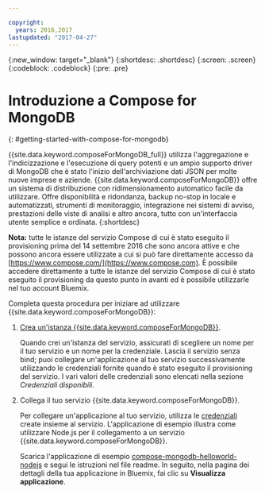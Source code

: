 ```yaml
---

copyright:
  years: 2016,2017
lastupdated: "2017-04-27"
---
```


{:new_window: target="_blank"}
{:shortdesc: .shortdesc}
{:screen: .screen}
{:codeblock: .codeblock}
{:pre: .pre}

# Introduzione a Compose for MongoDB
{: #getting-started-with-compose-for-mongodb}

{{site.data.keyword.composeForMongoDB_full}} utilizza l'aggregazione e l'indicizzazione e l'esecuzione di query potenti e un ampio supporto driver di MongoDB che è stato l'inizio dell'archiviazione dati JSON per molte nuove imprese e aziende. {{site.data.keyword.composeForMongoDB}} offre un sistema di distribuzione con ridimensionamento automatico facile da utilizzare. Offre disponibilità e ridondanza, backup no-stop in locale e automatizzati, strumenti di monitoraggio, integrazione nei sistemi di avviso, prestazioni delle viste di analisi e altro ancora, tutto con un'interfaccia utente semplice e ordinata.
{:shortdesc}

**Nota:** tutte le istanze del servizio Compose di cui è stato eseguito il provisioning prima del 14 settembre 2016 che sono ancora attive e che possono ancora essere utilizzate a cui si può fare direttamente accesso da [https://www.compose.com/](https://www.compose.com). È possibile accedere direttamente a tutte le istanze del servizio Compose di cui è stato eseguito il provisioning da questo punto in avanti ed è possibile utilizzarle nel tuo account Bluemix.

Completa questa procedura per iniziare ad utilizzare {{site.data.keyword.composeForMongoDB}}:

1. [Crea un'istanza {{site.data.keyword.composeForMongoDB}}](https://console.ng.bluemix.net/catalog/services/compose-for-mongodb/).

   Quando crei un'istanza del servizio, assicurati di scegliere un nome per il tuo servizio e un nome per la credenziale. Lascia il servizio senza bind; puoi collegare un'applicazione al tuo servizio successivamente utilizzando le credenziali fornite quando è stato eseguito il provisioning del servizio.  I vari valori delle credenziali sono elencati nella sezione *Credenziali disponibili*.

2. Collega il tuo servizio {{site.data.keyword.composeForMongoDB}}.

   Per collegare un'applicazione al tuo servizio, utilizza le [credenziali](./credentials.html) create insieme al servizio. L'applicazione di esempio illustra come utilizzare Node.js per il collegamento a un servizio {{site.data.keyword.composeForMongoDB}}.

   Scarica l'applicazione di esempio [compose-mongodb-helloworld-nodejs](https://github.com/IBM-Bluemix/compose-mongodb-helloworld-nodejs) e segui le istruzioni nel file readme. In seguito, nella pagina dei dettagli della tua applicazione in Bluemix, fai clic su **Visualizza applicazione**.
